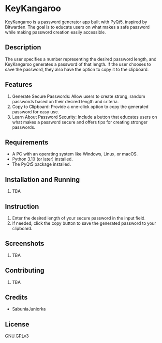# KeyKangaroo

KeyKangaroo is a password generator app built with PyQt5, inspired by Bitwarden. The goal is to educate users on what makes a safe password while making password creation easily accessible.

## Description

The user specifies a number representing the desired password length, and KeyKangaroo generates a password of that length. If the user chooses to save the password, they also have the option to copy it to the clipboard.

## Features

1. Generate Secure Passwords: Allow users to create strong, random passwords based on their desired length and criteria.
2. Copy to Clipboard: Provide a one-click option to copy the generated password for easy use.
3. Learn About Password Security: Include a button that educates users on what makes a password secure and offers tips for creating stronger passwords.

## Requirements
- A PC with an operating system like Windows, Linux, or macOS.
- Python 3.10 (or later) installed.
- The PyQt5 package installed.

## Installation and Running
1. TBA

## Instruction
1. Enter the desired length of your secure password in the input field.
2. If needed, click the copy button to save the generated password to your clipboard.

## Screenshots
1. TBA

## Contributing
1. TBA

## Credits
- SabuniaJuniorka

## License

[GNU GPLv3](https://choosealicense.com/licenses/gpl-3.0/)
